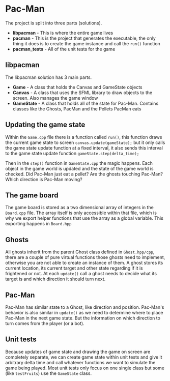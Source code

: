# Pac-Man

The project is split into three parts (solutions).

- **libpacman** - This is where the entire game lives
- **pacman** - This is the project that generates the executable, the only thing it does is to create the game instance and call the `run()` function
- **pacman_tests** - All of the unit tests for the game

## libpacman

The libpacman solution has 3 main parts.

- **Game** - A class that holds the Canvas and GameState objects
- **Canvas** - A class that uses the SFML library to draw objects to the screen. Also manages the game window
- **GameState** - A class that holds all of the state for Pac-Man. Contains classes like the Ghosts, PacMan and the Pellets PacMan eats

## Updating the game state

Within the `Game.cpp` file there is a function called `run()`, this function draws the current game state to screen `canvas.update(gameState);` but it only calls the game state update function at a fixed interval, it also sends this interval to the game state update function `gameState.step(delta_time);`

Then in the `step()` function in `GameState.cpp` the magic happens. Each object in the game world is updated and the state of the game world is checked. Did Pac-Man just eat a pellet? Are the ghosts touching Pac-Man? Which direction is Pac-Man moving?

## The game board

The game board is stored as a two dimensional array of integers in the `Board.cpp` file. The array itself is only accessible within that file, which is why we export helper functions that use the array as a global variable. This exporting happens in `Board.hpp`

## Ghosts

All ghosts inherit from the parent Ghost class defined in `Ghost.hpp/cpp`, there are a couple of pure virtual functions those ghosts need to implement, otherwise you are not able to create an instance of them. A ghost stores its current location, its current target and other state regarding if it is frightened or not. At each `update()` call a ghost needs to decide what its target is and which direction it should turn next.

## Pac-Man

Pac-Man has similar state to a Ghost, like direction and position. Pac-Man's behavior is also similar in `update()` as we need to determine where to place Pac-Man in the next game state. But the information on which direction to turn comes from the player (or a bot).

## Unit tests

Because updates of game state and drawing the game on screen are completely separate, we can create game state within unit tests and give it arbitrary delta time and call whatever functions we want to simulate the game being played. Most unit tests only focus on one single class but some (like `testFruits`) use the `GameState` class.
